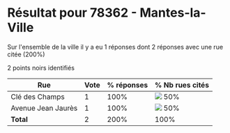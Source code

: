 # Résultat pour 78362 - Mantes-la-Ville

Sur l'ensemble de la ville il y a eu 1 réponses dont 2 réponses avec une rue citée (200%)

2 points noirs identifiés

| Rue | Vote | % réponses | % Nb rues cités|
|-----|------|------------|----------------|
| Clé des Champs | 1 | 100% | <img src="../../img/bar_50.gif" />&nbsp;50%|
| Avenue Jean Jaurès | 1 | 100% | <img src="../../img/bar_50.gif" />&nbsp;50%|
| **Total** | 2 | 200% | 100%|
